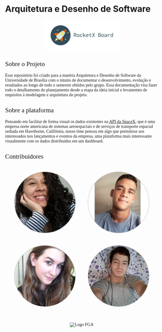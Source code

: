# Arquitetura e Desenho de Software

<p align="center">
  <img src="./assets/logo/nome-azul-cortada.png" alt="Logo" width="50%"/>
</p>

## Sobre o Projeto

Esse repositório foi criado para a matéria Arquitetura e Desenho de Software da Universidade de Brasília com o intuito de documentar o desenvolvimento, evolução e resultados ao longo de todo o semestre obtidos pelo grupo. Essa documentação visa fazer todo o detalhamento do planejamento desde a etapa da ideia inicial e levantemto de requisitos à modelagem e arquitetura do projeto.

## Sobre a plataforma

Pensando em facilitar de forma visual os dados existentes na [API da SpaceX](https://github.com/r-spacex/SpaceX-API/tree/master/docs/v4
), que é uma empresa norte americana de sistemas aeroespaciais e de serviços de transporte espacial sediada em Hawthorne, Califórnia, nosso time pensou em algo que permitisse aos interessados nos lançamentos e eventos da empresa, uma plataforma mais interessante visualmente com os dados distribuidos em um dashboard.

## Contribuidores

  <div class="members">
    <div class="member">
      <p>Ailamar Alves</p>
      <img src="./assets/img/time/ailamar.jpg" alt="contributor">
    </div>
    <div class="member">
      <p>Heron Rodrigues</p>
      <img src="./assets/img/time/heron.jpg" alt="contributor">
    </div>
  </div>
  <div class="members">
    <div class="member">
      <p>Ingrid da Cruz Galvao</p>
      <img src="./assets/img/time/ingrid.jpg"alt="contributor">
    </div>
    <div class="member">
      <p>Matheus Amaral</p>
      <img src="./assets/img/time/matheus.jpg"alt="contributor">
    </div>
  </div>
   
  <br/>
  <p align="center">
    <img src="https://encrypted-tbn0.gstatic.com/images?q=tbn%3AANd9GcR9G9g2bHc1SWINdvV5RNx9YT_uOEHgjt-Kcg&usqp=CAU" alt="Logo FGA" width="20%"/>
  </p>

<style>
  .members {
    display: flex;
    position: relative;
    justify-content: center;
  }

  .member img {
    position: relative;
    width: 200px;
    opacity: 1;
    border-style: solid;
    border-radius: 200px;
    border-width: 1px; 
    border-color: rgba(0,0,0,0.3);
    transition: opacity 0.5s !important;
  }

  .member img:hover {
    opacity: 0.4;
  }
  
 .member {
   display: flex;
   margin: 20px;
   justify-content: center;
  }
 
 .member p {
    margin-top: 120px;
    position: absolute;
    opacity: 1;
    color: #000;
    font-weight: bold;
    font-family: Montserrat;
  }
 
  h2, p {
    font-family: Montserrat !important;
    font-weight: 500;
  }

  h3 {
    font-family: Montserrat !important;
    font-weight: bold;
  }
</style>
